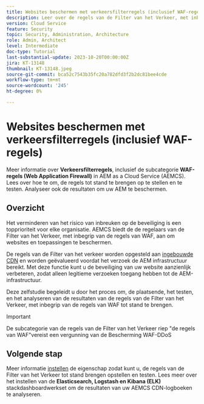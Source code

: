 ```yaml
---
title: Websites beschermen met verkeersfilterregels (inclusief WAF-regels)
description: Leer over de regels van de Filter van het Verkeer, met inbegrip van zijn subcategorie van de regels van de Firewall van de Toepassing van het Web (WAF). Hoe te om, de regels tot stand te brengen op te stellen en te testen. Analyseer ook de resultaten om uw AEM te beschermen.
version: Cloud Service
feature: Security
topic: Security, Administration, Architecture
role: Admin, Architect
level: Intermediate
doc-type: Tutorial
last-substantial-update: 2023-10-20T00:00:00Z
jira: KT-13148
thumbnail: KT-13148.jpeg
source-git-commit: bca52c7543b35fc20a782dfd3f2b2dc81bee4cde
workflow-type: tm+mt
source-wordcount: '245'
ht-degree: 0%

---
```



# Websites beschermen met verkeersfilterregels (inclusief WAF-regels)

Meer informatie over **Verkeersfilterregels**, inclusief de subcategorie **WAF-regels (Web Application Firewall)** in AEM as a Cloud Service (AEMCS). Lees over hoe te om, de regels tot stand te brengen op te stellen en te testen. Analyseer ook de resultaten om uw AEM te beschermen.

## Overzicht

Het verminderen van het risico van inbreuken op de beveiliging is een topprioriteit voor elke organisatie. AEMCS biedt de de regelaars van de Filter van het Verkeer, met inbegrip van de regels van WAF, aan om websites en toepassingen te beschermen.

De regels van de Filter van het verkeer worden opgesteld aan [ingebouwde CDN](https://experienceleague.adobe.com/docs/experience-manager-cloud-service/content/implementing/content-delivery/cdn.html) en worden geëvalueerd voordat het verzoek de AEM infrastructuur bereikt. Met deze functie kunt u de beveiliging van uw website aanzienlijk verbeteren, zodat alleen legitieme verzoeken toegang hebben tot de AEM-infrastructuur.

Deze zelfstudie begeleidt u door het proces om, de plaatsende, het testen, en het analyseren van de resultaten van de regels van de Filter van het Verkeer, met inbegrip van de regels van WAF tot stand te brengen.

>[!IMPORTANT]
>
> De subcategorie van de regels van de Filter van het Verkeer riep &quot;de regels van WAF&quot;vereist een vergunning van de Bescherming WAF-DDoS


## Volgende stap

Meer informatie [instellen](./how-to-setup.md) de eigenschap zodat kunt u, de regels van de Filter van het Verkeer tot stand brengen opstellen en testen. Lees meer over het instellen van de **Elasticsearch, Logstash en Kibana (ELK)** stackdashboardwerkset om de resultaten van uw AEMCS CDN-logboeken te analyseren.



